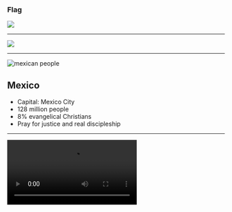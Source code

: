 ### Flag

![](https://upload.wikimedia.org/wikipedia/commons/f/fc/Flag_of_Mexico.svg)

---

![](https://upload.wikimedia.org/wikipedia/commons/0/06/MEX_orthographic.svg)

---

![mexican people](https://res.cloudinary.com/kiekies/image/upload/v1686506553/prayer/co1v2yebipcpiwd5ly1c.jpg)

## Mexico

- Capital: Mexico City
- 128 million people
- 8% evangelical Christians
- Pray for justice and real discipleship

---

![](https://storage.googleapis.com/prayer-videos/country/mexico.mp4)
